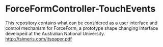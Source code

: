 # ForceFormController-TouchEvents
This repository contains what can be considered as a user interface and control mechanism for ForceForm, a prototype shape changing interface developed at the Australian National University. http://tsimeris.com/itspaper.pdf 
